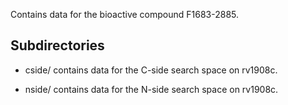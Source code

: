 Contains data for the bioactive compound F1683-2885.

## Subdirectories

- cside/ contains data for the C-side search space on rv1908c.

- nside/ contains data for the N-side search space on rv1908c.

